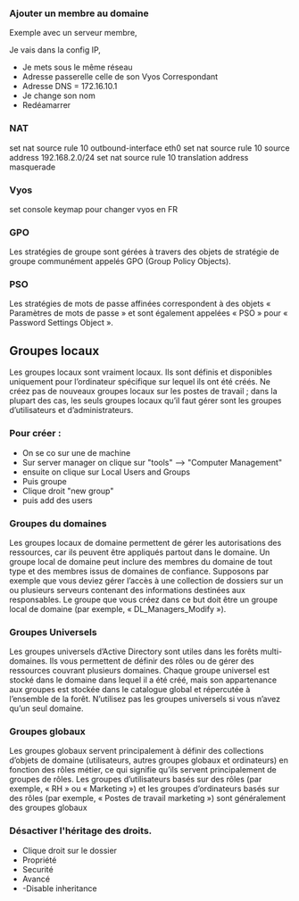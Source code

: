 ### Ajouter un membre au domaine
Exemple avec  un serveur membre,

Je vais dans la config IP, 
- Je mets sous le même réseau
- Adresse passerelle celle de son Vyos Correspondant
- Adresse DNS   = 172.16.10.1
- Je change son nom
- Redéamarrer


### NAT 
set nat source rule 10 outbound-interface eth0
set nat source rule 10 source address 192.168.2.0/24
set nat source rule 10 translation address masquerade

### Vyos
set console keymap pour changer vyos en FR


### GPO 
Les stratégies de groupe sont gérées à travers des objets de stratégie de groupe communément appelés GPO (Group Policy Objects).

### PSO
Les stratégies de mots de passe affinées correspondent à des objets « Paramètres de mots de passe » et sont également appelées « PSO » pour « Password Settings Object ».


## Groupes locaux
Les groupes locaux sont vraiment locaux. Ils sont définis et disponibles uniquement pour l’ordinateur spécifique sur lequel ils ont été créés. Ne créez pas de nouveaux groupes locaux sur les postes de travail ; dans la plupart des cas, les seuls groupes locaux qu’il faut gérer sont les groupes d’utilisateurs et d’administrateurs.

### Pour créer : 
- On se co sur une de machine
- Sur server manager on clique sur "tools" --> "Computer Management"
- ensuite on clique sur Local Users and Groups
- Puis groupe
- Clique droit "new group"
- puis add des users


### Groupes du domaines
Les groupes locaux de domaine permettent de gérer les autorisations des ressources, car ils peuvent être appliqués partout dans le domaine. Un groupe local de domaine peut inclure des membres du domaine de tout type et des membres issus de domaines de confiance. Supposons par exemple que vous deviez gérer l’accès à une collection de dossiers sur un ou plusieurs serveurs contenant des informations destinées aux responsables. Le groupe que vous créez dans ce but doit être un groupe local de domaine (par exemple, « DL_Managers_Modify »).


### Groupes Universels
Les groupes universels d’Active Directory sont utiles dans les forêts multi-domaines. Ils vous permettent de définir des rôles ou de gérer des ressources couvrant plusieurs domaines. Chaque groupe universel est stocké dans le domaine dans lequel il a été créé, mais son appartenance aux groupes est stockée dans le catalogue global et répercutée à l’ensemble de la forêt. N’utilisez pas les groupes universels si vous n’avez qu’un seul domaine.

### Groupes globaux
Les groupes globaux servent principalement à définir des collections d’objets de domaine (utilisateurs, autres groupes globaux et ordinateurs) en fonction des rôles métier, ce qui signifie qu’ils servent principalement de groupes de rôles. Les groupes d’utilisateurs basés sur des rôles (par exemple, « RH » ou « Marketing ») et les groupes d’ordinateurs basés sur des rôles (par exemple, « Postes de travail marketing ») sont généralement des groupes globaux


### Désactiver l'héritage des droits.
- Clique droit sur le dossier
- Propriété
- Securité
- Avancé
- -Disable inheritance
